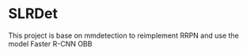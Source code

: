# SLRDet
This project is base on mmdetection to reimplement RRPN and use the model Faster R-CNN OBB
